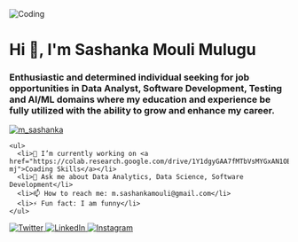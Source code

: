 <!DOCTYPE html>
<html lang="en">

<body>
  <img class="profile-image" alt="Coding" src="https://img.freepik.com/premium-vector/colorful-banner-with-hands-working-computer-different-electronic-gadgets-devices-symbols-programming-software-development-program-coding_198278-4192.jpg">

  <div class="profile-info">
    <h1>Hi 👋, I'm Sashanka Mouli Mulugu</h1>
    <h3>Enthusiastic and determined individual seeking for job opportunities in Data Analyst, Software Development, Testing and AI/ML domains where my education and experience be fully utilized with the ability to grow and enhance my career.</h3>
    <p> <a href="https://twitter.com/m_sashanka" target="blank"><img src="https://img.shields.io/twitter/follow/m_sashanka?logo=twitter&style=for-the-badge" alt="m_sashanka" /></a> </p>

    <ul>
      <li>🔭 I’m currently working on <a href="https://colab.research.google.com/drive/1Y1dgyGAA7fMTbVsMYGxAN1OBnXTkuIRq#scrollTo=8X_qKCzw8-mj">Coading Skills</a></li>
      <li>💬 Ask me about Data Analytics, Data Science, Software Development</li>
      <li>📫 How to reach me: m.sashankamouli@gmail.com</li>
      <li>⚡ Fun fact: I am funny</li>
    </ul>
  </div>

  <div class="social-icons">
    <a href="https://twitter.com/m_sashanka" target="_blank">
      <img src="https://img.shields.io/twitter/follow/m_sashanka?logo=twitter&style=for-the-badge" alt="Twitter">
    </a>
    <a href="https://linkedin.com/in/sashankmulugu" target="_blank">
      <img src="https://img.shields.io/badge/LinkedIn-Connect-blue?style=for-the-badge&logo=linkedin" alt="LinkedIn">
    </a>
    <a href="https://instagram.com/i_am__sashank" target="_blank">
      <img src="https://img.shields.io/badge/Instagram-Follow-red?style=for-the-badge&logo=instagram" alt="Instagram">
    </a>
  </div>
</body>
</html>
